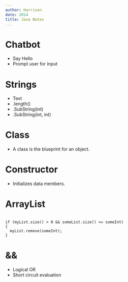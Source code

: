 ```yaml
---
author: Harrison
date: 2014
title: Java Notes
...
```


# Chatbot
- Say Hello
- Prompt user for input

# Strings
- Text
- .length()
- .SubString(int)
- .SubString(int, int)

# Class
- A class is the blueprint for an object.

# Constructor
- Initializes data members.

# ArrayList

~~~~~~~~~~~~~~~~{.java}

if (myList.size() > 0 && someList.size() <= someInt) 
{
  myList.remove(someInt);
}

~~~~~~~~~~~~~~~~~~~~~~~

# &&
- Logical OR
- Short circuit evaluation
